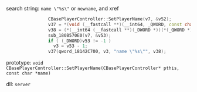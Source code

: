 search string: `name \"%s\"` or `newname`, and xref

```cpp
                CBasePlayerController::SetPlayerName(v7, &v52);
                v37 = *(void (__fastcall **)(__int64, _QWORD, const char *, __int64))(*(_QWORD *)qword_18142C700 + 352i64);
                v38 = (*(__int64 (__fastcall **)(_DWORD *))(*(_QWORD *)v2 + 1032i64))(v2);
                sub_180B570E0(v7, &v53);
                if ( (_DWORD)v53 != -1 )
                  v3 = v53 - 1;
                v37(qword_18142C700, v3, "name \"%s\"", v38);
```

prototype: `void CBasePlayerController::SetPlayerName(CBasePlayerController* pthis, const char *name)`

dll: `server`
